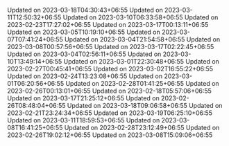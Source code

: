 
Updated on 2023-03-18T04:30:43+06:55
Updated on 2023-03-11T12:50:32+06:55
Updated on 2023-03-10T06:33:58+06:55
Updated on 2023-02-23T17:27:02+06:55
Updated on 2023-03-17T00:13:11+06:55
Updated on 2023-03-05T10:19:10+06:55
Updated on 2023-03-07T07:41:24+06:55
Updated on 2023-03-04T21:54:58+06:55
Updated on 2023-03-08T00:57:56+06:55
Updated on 2023-03-17T02:22:45+06:55
Updated on 2023-03-04T02:56:11+06:55
Updated on 2023-03-10T13:49:14+06:55
Updated on 2023-03-01T22:30:48+06:55
Updated on 2023-02-27T00:45:41+06:55
Updated on 2023-03-02T16:55:22+06:55
Updated on 2023-02-24T13:23:08+06:55
Updated on 2023-03-01T06:20:56+06:55
Updated on 2023-02-28T01:41:25+06:55
Updated on 2023-02-26T00:13:01+06:55
Updated on 2023-02-18T05:57:06+06:55
Updated on 2023-03-17T21:25:12+06:55
Updated on 2023-02-26T08:48:04+06:55
Updated on 2023-03-18T09:06:58+06:55
Updated on 2023-02-21T23:24:34+06:55
Updated on 2023-03-19T06:25:10+06:55
Updated on 2023-03-11T18:59:53+06:55
Updated on 2023-03-08T16:41:25+06:55
Updated on 2023-02-28T23:12:49+06:55
Updated on 2023-02-26T19:02:12+06:55
Updated on 2023-03-08T15:09:06+06:55